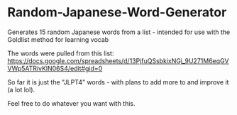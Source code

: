# Random-Japanese-Word-Generator
Generates 15 random Japanese words from a list - intended for use with the Goldlist method for learning vocab

The words were pulled from this list: https://docs.google.com/spreadsheets/d/13PjfuQSsbkixNGj_9U271M6eqGVVWp5ATRivKlN06S4/edit#gid=0

So far it is just the "JLPT4" words - with plans to add more to and improve it (a lot lol).

Feel free to do whatever you want with this.
